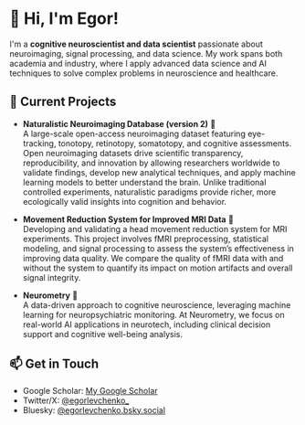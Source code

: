 # 👋 Hi, I'm Egor!  

I'm a **cognitive neuroscientist and data scientist** passionate about neuroimaging, signal processing, and data science. My work spans both academia and industry, where I apply advanced data science and AI techniques to solve complex problems in neuroscience and healthcare.  

## 🔬 Current Projects  

- **Naturalistic Neuroimaging Database (version 2)** 🧠  
  A large-scale open-access neuroimaging dataset featuring eye-tracking, tonotopy, retinotopy, somatotopy, and cognitive assessments. Open neuroimaging datasets drive scientific transparency, reproducibility, and innovation by allowing researchers worldwide to validate findings, develop new analytical techniques, and apply machine learning models to better understand the brain. Unlike traditional controlled experiments, naturalistic paradigms provide richer, more ecologically valid insights into cognition and behavior.  

- **Movement Reduction System for Improved MRI Data** 🧠  
  Developing and validating a head movement reduction system for MRI experiments. This project involves fMRI preprocessing, statistical modeling, and signal processing to assess the system’s effectiveness in improving data quality. We compare the quality of fMRI data with and without the system to quantify its impact on motion artifacts and overall signal integrity.  

- **Neurometry** 🏥  
  A data-driven approach to cognitive neuroscience, leveraging machine learning for neuropsychiatric monitoring. At Neurometry, we focus on real-world AI applications in neurotech, including clinical decision support and cognitive well-being analysis.  

## 📫 Get in Touch  
- Google Scholar: [My Google Scholar](https://scholar.google.com/citations?user=PmOOBdUAAAAJ&hl=en)  
- Twitter/X: [@egorlevchenko_](https://x.com/egorlevchenko_)  
- Bluesky: [@egorlevchenko.bsky.social](https://bsky.app/profile/egorlevchenko.bsky.social)  
